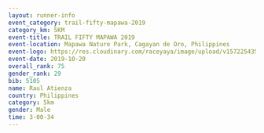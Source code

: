 ```yaml
---
layout: runner-info 
event_category: trail-fifty-mapawa-2019 
category_km: 5KM 
event-title: TRAIL FIFTY MAPAWA 2019 
event-location: Mapawa Nature Park, Cagayan de Oro, Philippines 
event-logo: https://res.cloudinary.com/raceyaya/image/upload/v1572254355/logo/trail-fifty-mapawa_fizjmb.jpg 
event-date: 2019-10-20 
overall_rank: 75
gender_rank: 29
bib: 5105
name: Raul Atienza
country: Philippines
category: 5km
gender: Male
time: 3-00-34
---
```

